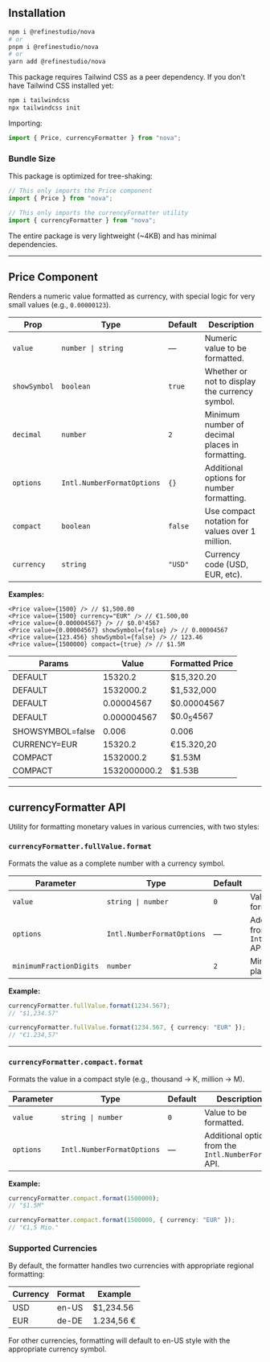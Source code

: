 ## Installation

```bash
npm i @refinestudio/nova
# or
pnpm i @refinestudio/nova
# or
yarn add @refinestudio/nova
```

This package requires Tailwind CSS as a peer dependency. If you don't have Tailwind CSS installed yet:

```bash
npm i tailwindcss
npx tailwindcss init
```

Importing:

```ts
import { Price, currencyFormatter } from "nova";
```

### Bundle Size

This package is optimized for tree-shaking:

```js
// This only imports the Price component
import { Price } from "nova";

// This only imports the currencyFormatter utility
import { currencyFormatter } from "nova";
```

The entire package is very lightweight (~4KB) and has minimal dependencies.

---

## Price Component

Renders a numeric value formatted as currency, with special logic for very small values (e.g., `0.00000123`).

| Prop         | Type                       | Default | Description                                      |
| ------------ | -------------------------- | ------- | ------------------------------------------------ |
| `value`      | `number \| string`         | —       | Numeric value to be formatted.                   |
| `showSymbol` | `boolean`                  | `true`  | Whether or not to display the currency symbol.   |
| `decimal`    | `number`                   | `2`     | Minimum number of decimal places in formatting.  |
| `options`    | `Intl.NumberFormatOptions` | `{}`    | Additional options for number formatting.        |
| `compact`    | `boolean`                  | `false` | Use compact notation for values over 1 million.  |
| `currency`   | `string`                   | `"USD"` | Currency code (USD, EUR, etc).                   |

**Examples:**

```tsx
<Price value={1500} /> // $1,500.00
<Price value={1500} currency="EUR" /> // €1.500,00
<Price value={0.000004567} /> // $0.0⁵4567
<Price value={0.00004567} showSymbol={false} /> // 0.00004567
<Price value={123.456} showSymbol={false} /> // 123.46
<Price value={1500000} compact={true} /> // $1.5M
```

| Params            | Value         | Formatted Price  |
|-------------------|---------------|-------------------|
| DEFAULT           | 15320.2       | $15,320.20        |
| DEFAULT           | 1532000.2     | $1,532,000        |
| DEFAULT           | 0.00004567    | $0.00004567       |
| DEFAULT           | 0.000004567   | $0.0<sub>5</sub>4567|
| SHOWSYMBOL=false  | 0.006         | 0.006             |
| CURRENCY=EUR      | 15320.2       | €15.320,20        |
| COMPACT           | 1532000.2     | $1.53M            |
| COMPACT           | 1532000000.2  | $1.53B            |


---

## currencyFormatter API

Utility for formatting monetary values in various currencies, with two styles:

### `currencyFormatter.fullValue.format`

Formats the value as a complete number with a currency symbol.

| Parameter               | Type                       | Default  | Description                                          |
| ----------------------- | -------------------------- | -------- | ---------------------------------------------------- |
| `value`                 | `string \| number`         | `0`      | Value to be formatted.                               |
| `options`               | `Intl.NumberFormatOptions` | —        | Additional options from the `Intl.NumberFormat` API. |
| `minimumFractionDigits` | `number`                   | `2`      | Minimum decimal places to show.                      |

**Example:**

```ts
currencyFormatter.fullValue.format(1234.567);
// "$1,234.57"

currencyFormatter.fullValue.format(1234.567, { currency: "EUR" });
// "€1.234,57"
```

---

### `currencyFormatter.compact.format`

Formats the value in a compact style (e.g., thousand → K, million → M).

| Parameter | Type                       | Default | Description                                         |
| --------- | -------------------------- | ------- | --------------------------------------------------- |
| `value`   | `string \| number`         | `0`     | Value to be formatted.                              |
| `options` | `Intl.NumberFormatOptions` | —       | Additional options from the `Intl.NumberFormat` API.|

**Example:**

```ts
currencyFormatter.compact.format(1500000);
// "$1.5M"

currencyFormatter.compact.format(1500000, { currency: "EUR" });
// "€1,5 Mio."
```

### Supported Currencies

By default, the formatter handles two currencies with appropriate regional formatting:

| Currency | Format   | Example    |
| -------- | -------- | ---------- |
| USD      | en-US    | $1,234.56  |
| EUR      | de-DE    | 1.234,56 € |

For other currencies, formatting will default to en-US style with the appropriate currency symbol.